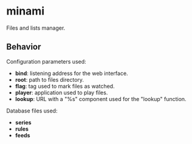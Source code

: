 # minami

Files and lists manager.

## Behavior

Configuration parameters used:

* **bind**: listening address for the web interface.
* **root**: path to files directory.
* **flag**: tag used to mark files as watched.
* **player**: application used to play files.
* **lookup**: URL with a "%s" component used for the "lookup" function.

Database files used:

* **series**
* **rules**
* **feeds**
